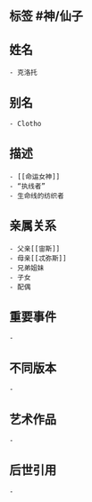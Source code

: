 ## 标签  #神/仙子
## 姓名
	- 克洛托
## 别名
	- Clotho
## 描述
	- [[命运女神]]
	- “执线者”
	- 生命线的纺织者
## 亲属关系
	- 父亲[[宙斯]]
	- 母亲[[忒弥斯]]
	- 兄弟姐妹
	- 子女
	- 配偶
## 重要事件
	-
## 不同版本
	-
## 艺术作品
	-
## 后世引用
	-
